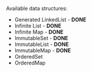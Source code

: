 Available data structures:

-   Generated LinkedList - **DONE**
-   Infinite List - **DONE**
-   Infinite Map - **DONE**
-   ImmutableSet - **DONE**
-   ImmutableList - **DONE**
-   ImmutableMap - **DONE**
-   OrderedSet
-   OrderedMap
